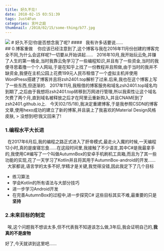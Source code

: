 ```yaml
---
title: 好久不见!
date: 2018-02-15 03:51:39
tags: Just4Fun
categories: 言叶之庭
thumbnail: /2018/02/15/some-thing/b77.jpg
---
```

<img src="/2018/02/15/some-thing/b77.jpg" class="full-image" />
# 好久不见!你是否想念我了呢?
#### &nbsp;&nbsp;我有许多话要说......
<br>
## 0.博客重做
&nbsp;&nbsp; 你应该已经注意到了,这个博客与我在2016年11月份创建的博客完全不同,为什么会这样呢?一切要从开始讲起......
&nbsp;&nbsp;2016年10月,我开始玩云免,并赚了人生的第一桶金,当时我靠云免学习了一些编程知识,并且有了一些资金,当时的我便寻思着撸一个个人网站,于是在知乎上找了一份教程并且照做,由于当时的我并不缺资金,我便在主机公园上花费199元人民币租借了一个虚拟主机并使用WordPress搭建了博客并且将zsh2401.top解析了过来.后来,我也在这个博客上写了一些东西,但逐渐的.
&nbsp;&nbsp;2017年11月,我租借的博客服务和域名zsh2401.top域名均到期了,之后由于我想将zsh2401.top转移到万网进行管理,所以我索性让这个域名欠费了两个月,直到域名被释放之后才在阿里云重新购入,并且CNAME到了zsh2401.github.io上.
&nbsp;&nbsp;今天(02/15/18),我决定重建博客,于是我参照CSDN的博客文章,使用hexo成功的建立了新的博客,并且装上了我喜欢的Material Design风格皮肤,
> 没想到吧!我又回来了!

### 1.编程水平大长进
&nbsp;&nbsp;在2017年6月后,我的编程之路正式进入了肝帝模式,最走火入魔的时候,一天编程12小时,真的是废寝忘食......在这段时间里,我接触了不少语言,其中C#是我最拿手的,我使用C#编写了一个叫做AutumnBox的安卓手机刷机工具箱,而且为了其一些功能的实现,花了一天学习了Kotlin并且将其用于AutumnBox-android的开发......
&nbsp;&nbsp;大家都说,语言学的太多不好,学精才是关键,我觉得没错,因此我定下了几个目标
- 练习算法
- 学会Kotlin的所有语法与大部分技巧
- 进一步学习Android开发
- 在完善AutumnBox的过程中,进一步探究C#
这些目标其实不难,最重要的只是**坚持**

### 2.未来目标的制定
&nbsp;&nbsp;唉,这个问题我不想谈太多,但不代表我不知道该怎么做,3年后,我会证明自己的,**我真的不是废物**

好了,今天就讲到这里吧......
